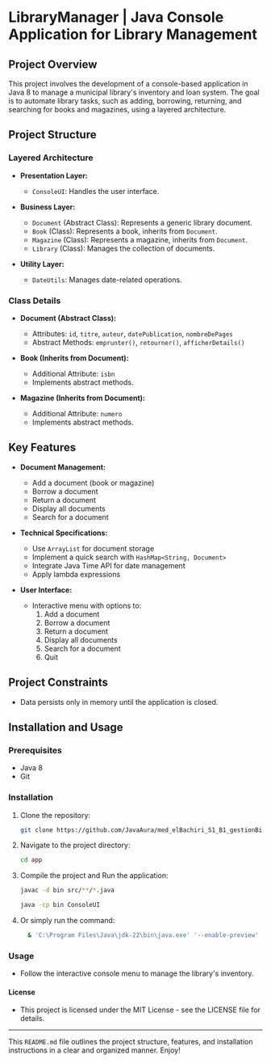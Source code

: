 # LibraryManager | Java Console Application for Library Management

## Project Overview

This project involves the development of a console-based application in Java 8 to manage a municipal library's inventory and loan system. The goal is to automate library tasks, such as adding, borrowing, returning, and searching for books and magazines, using a layered architecture.

## Project Structure

### Layered Architecture

- **Presentation Layer:**
  - `ConsoleUI`: Handles the user interface.

- **Business Layer:**
  - `Document` (Abstract Class): Represents a generic library document.
  - `Book` (Class): Represents a book, inherits from `Document`.
  - `Magazine` (Class): Represents a magazine, inherits from `Document`.
  - `Library` (Class): Manages the collection of documents.

- **Utility Layer:**
  - `DateUtils`: Manages date-related operations.

### Class Details

- **Document (Abstract Class):**
  - Attributes: `id`, `titre`, `auteur`, `datePublication`, `nombreDePages`
  - Abstract Methods: `emprunter()`, `retourner()`, `afficherDetails()`

- **Book (Inherits from Document):**
  - Additional Attribute: `isbn`
  - Implements abstract methods.

- **Magazine (Inherits from Document):**
  - Additional Attribute: `numero`
  - Implements abstract methods.

## Key Features

- **Document Management:**
  - Add a document (book or magazine)
  - Borrow a document
  - Return a document
  - Display all documents
  - Search for a document

- **Technical Specifications:**
  - Use `ArrayList` for document storage
  - Implement a quick search with `HashMap<String, Document>`
  - Integrate Java Time API for date management
  - Apply lambda expressions

- **User Interface:**
  - Interactive menu with options to:
    1. Add a document
    2. Borrow a document
    3. Return a document
    4. Display all documents
    5. Search for a document
    6. Quit

## Project Constraints

- Data persists only in memory until the application is closed.


## Installation and Usage

### Prerequisites

- Java 8
- Git

### Installation

1. Clone the repository:
   ```bash
   git clone https://github.com/JavaAura/med_elBachiri_S1_B1_gestionBiblio.git

2. Navigate to the project directory:
    ```bash
    cd app

3. Compile the project and Run the application:
    ```bash
    javac -d bin src/**/*.java

    java -cp bin ConsoleUI

3. Or simply run the command: 
    ```bash
      & 'C:\Program Files\Java\jdk-22\bin\java.exe' '--enable-preview' '-XX:+ShowCodeDetailsInExceptionMessages' '-cp' 'C:\Users\moham\AppData\Roaming\Code\User\workspaceStorage\8fa2ba723ae0dfee18a1dc5e309b25ea\redhat.java\jdt_ws\LibraryManager-JavaConsoleApp_69e95885\bin' 'Main'

### Usage
- Follow the interactive console menu to manage the library's inventory.



#### License
- This project is licensed under the MIT License - see the LICENSE file for details.

---

This `README.md` file outlines the project structure, features, and installation instructions in a clear and organized manner. 
Enjoy!
